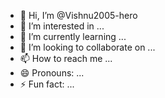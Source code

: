 - 👋 Hi, I’m @Vishnu2005-hero
- 👀 I’m interested in ...
- 🌱 I’m currently learning ...
- 💞️ I’m looking to collaborate on ...
- 📫 How to reach me ...
- 😄 Pronouns: ...
- ⚡ Fun fact: ...

<!---
Vishnu2005-hero/Vishnu2005-hero is a ✨ special ✨ repository because its `README.md` (this file) appears on your GitHub profile.
You can click the Preview link to take a look at your changes.
--->
